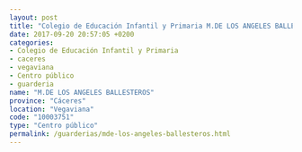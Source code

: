 ```yaml
---
layout: post
title: "Colegio de Educación Infantil y Primaria M.DE LOS ANGELES BALLESTEROS"
date: 2017-09-20 20:57:05 +0200
categories:
- Colegio de Educación Infantil y Primaria
- caceres
- vegaviana
- Centro público
- guarderia
name: "M.DE LOS ANGELES BALLESTEROS"
province: "Cáceres"
location: "Vegaviana"
code: "10003751"
type: "Centro público"
permalink: /guarderias/mde-los-angeles-ballesteros.html
---
```

